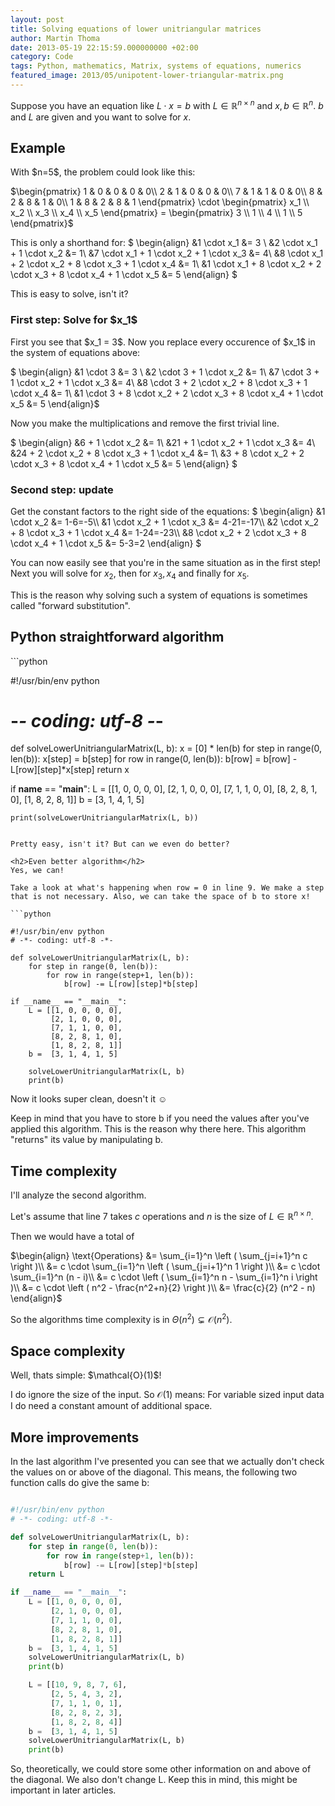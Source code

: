 ```yaml
---
layout: post
title: Solving equations of lower unitriangular matrices
author: Martin Thoma
date: 2013-05-19 22:15:59.000000000 +02:00
category: Code
tags: Python, mathematics, Matrix, systems of equations, numerics
featured_image: 2013/05/unipotent-lower-triangular-matrix.png
---
```

Suppose you have an equation like $L \cdot x = b$ with $L \in \mathbb{R}^{n \times n}$ and $x,b \in \mathbb{R}^n$. $b$ and $L$ are given and you want to solve for $x$.

<h2>Example</h2>
With $n=5$, the problem could look like this:

$\begin{pmatrix}
1 & 0 & 0 & 0 & 0\\
2 & 1 & 0 & 0 & 0\\
7 & 1 & 1 & 0 & 0\\
8 & 2 & 8 & 1 & 0\\
1 & 8 & 2 & 8 & 1
\end{pmatrix} \cdot 
\begin{pmatrix} x_1 \\ x_2 \\ x_3 \\ x_4 \\ x_5 \end{pmatrix} =
\begin{pmatrix}   3 \\ 1   \\ 4   \\ 1   \\ 5   \end{pmatrix}$

This is only a shorthand for:
$
\begin{align}
&1 \cdot x_1 &= 3 \\
&2 \cdot x_1 + 1 \cdot x_2 &= 1\\
&7 \cdot x_1 + 1 \cdot x_2 + 1 \cdot x_3 &= 4\\
&8 \cdot x_1 + 2 \cdot x_2 + 8 \cdot x_3 + 1 \cdot x_4 &= 1\\
&1 \cdot x_1 + 8 \cdot x_2 + 2 \cdot x_3 + 8 \cdot x_4 + 1 \cdot x_5 &= 5
\end{align}
$

This is easy to solve, isn't it?
<h3>First step: Solve for $x_1$</h3>
First you see that $x_1 = 3$. Now you replace every occurence of $x_1$ in the system of equations above:

$
\begin{align}
&1 \cdot 3 &= 3 \\
&2 \cdot 3 + 1 \cdot x_2 &= 1\\
&7 \cdot 3 + 1 \cdot x_2 + 1 \cdot x_3 &= 4\\
&8 \cdot 3 + 2 \cdot x_2 + 8 \cdot x_3 + 1 \cdot x_4 &= 1\\
&1 \cdot 3 + 8 \cdot x_2 + 2 \cdot x_3 + 8 \cdot x_4 + 1 \cdot x_5 &= 5
\end{align}$

Now you make the multiplications and remove the first trivial line.

$
\begin{align}
&6 + 1 \cdot x_2 &= 1\\
&21 + 1 \cdot x_2 + 1 \cdot x_3 &= 4\\
&24 + 2 \cdot x_2 + 8 \cdot x_3 + 1 \cdot x_4 &= 1\\
&3 + 8 \cdot x_2 + 2 \cdot x_3 + 8 \cdot x_4 + 1 \cdot x_5 &= 5
\end{align}
$

<h3>Second step: update</h3>
Get the constant factors to the right side of the equations:
$
\begin{align}
&1 \cdot x_2 &= 1-6=-5\\
&1 \cdot x_2 + 1 \cdot x_3 &= 4-21=-17\\
&2 \cdot x_2 + 8 \cdot x_3 + 1 \cdot x_4 &= 1-24=-23\\
&8 \cdot x_2 + 2 \cdot x_3 + 8 \cdot x_4 + 1 \cdot x_5 &= 5-3=2
\end{align}
$

You can now easily see that you're in the same situation as in the first step! Next you will solve for $x_2$, then for $x_3, x_4$ and finally for $x_5$.

This is the reason why solving such a system of equations is sometimes called "forward substitution".

<h2>Python straightforward algorithm</h2>
```python

#!/usr/bin/env python
# -*- coding: utf-8 -*-

def solveLowerUnitriangularMatrix(L, b):
    x = [0] * len(b)
    for step in range(0, len(b)):
        x[step] = b[step]
        for row in range(0, len(b)):
            b[row] = b[row] - L[row][step]*x[step]
    return x

if __name__ == "__main__":
    L = [[1, 0, 0, 0, 0],
         [2, 1, 0, 0, 0],
         [7, 1, 1, 0, 0],
         [8, 2, 8, 1, 0],
         [1, 8, 2, 8, 1]]
    b =  [3, 1, 4, 1, 5]

    print(solveLowerUnitriangularMatrix(L, b))

```

Pretty easy, isn't it? But can we even do better?

<h2>Even better algorithm</h2>
Yes, we can!

Take a look at what's happening when row = 0 in line 9. We make a step that is not necessary. Also, we can take the space of b to store x!

```python

#!/usr/bin/env python
# -*- coding: utf-8 -*-

def solveLowerUnitriangularMatrix(L, b):
    for step in range(0, len(b)):
        for row in range(step+1, len(b)):
            b[row] -= L[row][step]*b[step]

if __name__ == "__main__":
    L = [[1, 0, 0, 0, 0],
         [2, 1, 0, 0, 0],
         [7, 1, 1, 0, 0],
         [8, 2, 8, 1, 0],
         [1, 8, 2, 8, 1]]
    b =  [3, 1, 4, 1, 5]

    solveLowerUnitriangularMatrix(L, b)
    print(b)

```

Now it looks super clean, doesn't it ☺

Keep in mind that you have to store b if you need the values after you've applied this algorithm.
This is the reason why there here. This algorithm "returns" its value by manipulating b.

<h2>Time complexity</h2>
I'll analyze the second algorithm.

Let's assume that line 7 takes $c$ operations and $n$ is the size of $L \in \mathbb{R}^{n \times n}$.

Then we would have a total of 

$\begin{align}
\text{Operations} &= \sum_{i=1}^n \left ( \sum_{j=i+1}^n c \right )\\
&= c \cdot \sum_{i=1}^n \left ( \sum_{j=i+1}^n 1 \right )\\
&= c \cdot \sum_{i=1}^n (n - i)\\
&= c \cdot \left ( \sum_{i=1}^n n - \sum_{i=1}^n i \right )\\
&= c \cdot \left ( n^2 - \frac{n^2+n}{2} \right )\\
&= \frac{c}{2} (n^2 - n)
\end{align}$

So the algorithms time complexity is in $\Theta(n^2) \subsetneq \mathcal{O}(n^2)$.

<h2>Space complexity</h2>
Well, thats simple: $\mathcal{O}(1)$!

I do ignore the size of the input. So $\mathcal{O}(1)$ means: For variable sized input data I do need a constant amount of additional space.

<h2>More improvements</h2>
In the last algorithm I've presented you can see that we actually don't check the values on or above of the diagonal. 
This means, the following two function calls do give the same b:

```python

#!/usr/bin/env python
# -*- coding: utf-8 -*-

def solveLowerUnitriangularMatrix(L, b):
    for step in range(0, len(b)):
        for row in range(step+1, len(b)):
            b[row] -= L[row][step]*b[step]
    return L

if __name__ == "__main__":
    L = [[1, 0, 0, 0, 0],
         [2, 1, 0, 0, 0],
         [7, 1, 1, 0, 0],
         [8, 2, 8, 1, 0],
         [1, 8, 2, 8, 1]]
    b =  [3, 1, 4, 1, 5]
    solveLowerUnitriangularMatrix(L, b)
    print(b)

    L = [[10, 9, 8, 7, 6],
         [2, 5, 4, 3, 2],
         [7, 1, 1, 0, 1],
         [8, 2, 8, 2, 3],
         [1, 8, 2, 8, 4]]
    b =  [3, 1, 4, 1, 5]
    solveLowerUnitriangularMatrix(L, b)
    print(b)

```

So, theoretically, we could store some other information on and above of the diagonal. We also don't change L. Keep this in mind, this might be important in later articles.
